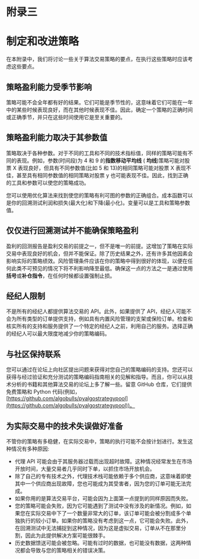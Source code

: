 # 附录三

# 制定和改进策略

在本附录中，我们将讨论一些关于算法交易策略的要点，在执行这些策略时应该考虑这些要点。

## 策略盈利能力受季节影响

策略可能不会全年都有好的结果。它们可能是季节性的，这意味着它们可能在一年中的某些时候表现良好，而在其他时候表现不佳。因此，确定一个策略的正确时间或正确季节，并只在这些时间使用它是至关重要的。

## 策略盈利能力取决于其参数值

策略取决于各种参数。对于不同的工具和不同的技术指标值，同样的策略可能有不同的表现。例如，参数(时间段)为 4 和 9 的**指数移动平均线** ( **均线**)策略可能对股票 X 表现良好，但具有不同参数值(比如 5 和 13)的相同策略可能对股票 X 表现不佳，甚至具有相同参数值的相同策略对股票 y 也可能表现不佳。因此，找到正确的工具和参数可以使您的策略成功。

您可以使用优化算法来找到使您的策略有利可图的参数的正确组合。成本函数可以是你的回溯测试利润和损失(最大化)和下降(最小化)。变量可以是工具和策略参数值。

## 仅仅进行回溯测试并不能确保策略盈利

盈利的回测报告是盈利交易的前提之一，但不是唯一的前提。这增加了策略在实际交易中表现良好的机会，但并不能保证。除了历史结果之外，还有许多其他因素会影响实际的策略绩效。风险管理条件应该在你的策略中得到很好的体现，以便在任何此类不可预见的情况下将不利影响降至最低。确保这一点的方法之一是通过使用**括号**或**补仓指令**，在任何时候都设置强制止损。

## 经纪人限制

不是所有的经纪人都提供算法交易的 API。此外，如果提供了 API，经纪人可能不会为所有类型的订单提供支持，例如具有内置风险管理的支架或保险订单。检查和核实所有的支持和服务提供了一个特定的经纪人之前，利用自己的服务。选择正确的经纪人可以最大限度地减少你的策略编码。

## 与社区保持联系

您可以通过在论坛上向社区提出问题来获得对您自己的策略编码的支持。您还可以获得与经过验证和充分测试的策略编码指南相关的见解和指导。而且，你可以从技术分析的书籍和其他算法交易的论坛上多了解一些。留意 GitHub 仓库，它们提供免费策略和 Python 代码(例如，[https://github.com/algobulls/pyalgostrategypool](https://github.com/algobulls/pyalgostrategypool))。

## 为实际交易中的技术失误做好准备

不管你的策略有多稳健，在实际交易中，策略的执行可能不会按计划进行。发生这种情况有多种原因:

*   代理 API 可能会由于其服务器过载而出现超时故障。这种情况经常发生在市场开放时间，大量交易者几乎同时下单，以抓住市场开放机会。
*   除了自己的专有技术之外，代理技术栈可能依赖于多个供应商，这意味着即使其中一个供应商出现故障，您也可能成为其受害者，因为您的订单可能无法完成。
*   如果你用的是算法交易平台，可能会因为上面第一点提到的同样原因而失败。
*   您的策略可能会失败，因为它可能遇到了测试中没有涉及的新情况。例如，如果您在实际交易中下了一个数量非常大的订单，该订单可能会被分割成多个单独执行的较小订单。如果你的策略没有考虑到这一点，它可能会失败。此外，在回溯测试中无法捕捉到这种情况，因为这是虚拟交易，订单从不在那里分割，因此为此提供解决方案可能很棘手。
*   历史数据馈送可能会被忽略。可能有过时的数据，也可能没有数据，这两种情况都会导致与您的策略相关的错误决策。